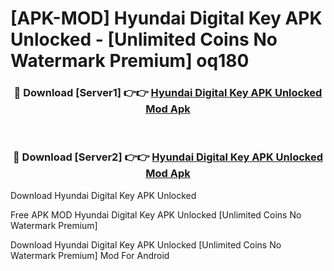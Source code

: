 # [APK-MOD] Hyundai Digital Key APK Unlocked - [Unlimited Coins No Watermark Premium] oq180



<div align="center">
<h3>🔴 Download [Server1] 👉👉 <a href="https://momento.my/?title=Hyundai_Digital_Key_APK_Unlocked">Hyundai Digital Key APK Unlocked Mod Apk</a></h3><br>

<h3>🔴 Download [Server2] 👉👉 <a href="https://momento.my/?title=Hyundai_Digital_Key_APK_Unlocked">Hyundai Digital Key APK Unlocked Mod Apk</a></h3>
</div>



Download Hyundai Digital Key APK Unlocked 

Free APK MOD Hyundai Digital Key APK Unlocked [Unlimited Coins No Watermark Premium]

Download Hyundai Digital Key APK Unlocked [Unlimited Coins No Watermark Premium] Mod For Android
